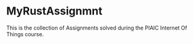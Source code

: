 # MyRustAssignmnt

This is the collection of Assignments solved during the PIAIC Internet Of Things course.
